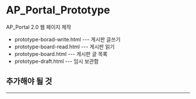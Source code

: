 # AP_Portal_Prototype

AP_Portal 2.0 웹 페이지 제작
- prototype-borad-write.html --- 게시판 글쓰기
- prototype-board-read.html --- 게시판 읽기
- prototype-board.html --- 게시판 글 목록
- prototype-draft.html --- 임시 보관함

## 추가해야 될 것
----